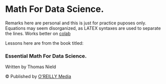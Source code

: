 # Math For Data Science.

Remarks here are personal and this is just for practice puposes only. Equations may seem disorganized, as LATEX syntaxes are used to separate the lines. Works better on [colab](https://colab.research.google.com/)

Lessons here are from the book titled:

### Essential Math For Data Science.
Written by Thomas Nield

© Published by [O'REILLY Media](https://www.oreilly.com/)


